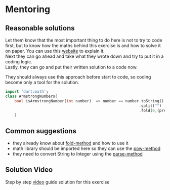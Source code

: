 # Mentoring

## Reasonable solutions

Let them know that the most important thing to do here is not to try to code first, but to know how the maths behind this exercise is and how to solve it on paper. You can use this [website][reference-math-website] to explain it. <br>
Next they can go ahead and take what they wrote down and try to put it in a coding logic.<br>
Lastly, they can go and put their written solution to a code now. 

They should always use this approach before start to code, so coding become only a tool for the solution.

```dart
import 'dart:math';
class ArmstrongNumbers{
    bool isArmstrongNumber(int number)  => number == number.toString()
                                                           .split("")
                                                           .fold(0,(prev,curr)=> prev + pow(int.parse(curr),number.toString().length));
    }
```

[reference-math-website]: https://mathworld.wolfram.com/NarcissisticNumber.html

## Common suggestions

- they already know about [fold-method][reference-fold-method] and how to use it
- math library should be imported here so they can use the [pow-method][reference-pow-method]
- they need to convert String to Integer using the [parse-method][reference-parse-method]

[reference-fold-method]: https://api.dart.dev/stable/1.10.1/dart-core/List/fold.html
[reference-pow-method]: https://api.dart.dev/stable/2.10.5/dart-math/pow.html
[reference-parse-method]: https://api.flutter.dev/flutter/dart-core/int/parse.html

## Solution Video

Step by step [video][youtube-video] guide solution for this exercise

[youtube-video]: https://www.youtube.com/watch?v=0DfS3jM4pLA&t=757s
